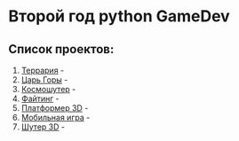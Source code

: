 # Второй год python GameDev

## Список проектов:
1. [Террария](https://github.com/IT-Compot/Python-methodologies/tree/main/second-stage/terraria) - 
2. [Царь Горы](https://github.com/IT-Compot/Python-methodologies/tree/main/second-stage/king_of_the_hill) -
3. [Космошутер](https://github.com/IT-Compot/Python-methodologies/tree/main/second-stage/space_shooter) -
4. [Файтинг](https://github.com/IT-Compot/Python-methodologies/tree/main/second-stage/fighting) -
5. [Платформер 3D](https://github.com/IT-Compot/Python-methodologies/tree/main/second-stage/platformer_3D) -
6. [Мобильная игра](https://github.com/IT-Compot/Python-methodologies/tree/main/second-stage/mobile_game) -
7. [Шутер 3D]() -  
